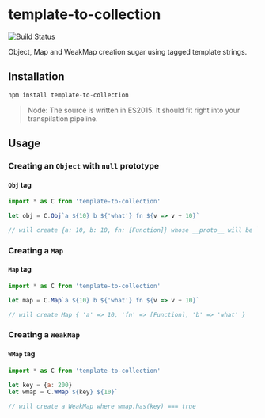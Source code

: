 # template-to-collection
[![Build Status](https://travis-ci.org/zeusdeux/template-to-collection.svg?branch=master)](https://travis-ci.org/zeusdeux/template-to-collection)

Object, Map and WeakMap creation sugar using tagged template strings.

## Installation

```javascript
npm install template-to-collection
```

> Node: The source is written in ES2015. It should fit right into your transpilation pipeline.

## Usage

### Creating an `Object` with `null` prototype

#### `Obj` tag

```javascript
import * as C from 'template-to-collection'

let obj = C.Obj`a ${10} b ${'what'} fn ${v => v + 10}`

// will create {a: 10, b: 10, fn: [Function]} whose __proto__ will be `null`
```

### Creating a `Map`

#### `Map` tag

```javascript
import * as C from 'template-to-collection'

let map = C.Map`a ${10} b ${'what'} fn ${v => v + 10}`

// will create Map { 'a' => 10, 'fn' => [Function], 'b' => 'what' }
```

### Creating a `WeakMap`

#### `WMap` tag

```javascript
import * as C from 'template-to-collection'

let key = {a: 200}
let wmap = C.WMap`${key} ${10}`

// will create a WeakMap where wmap.has(key) === true
```
